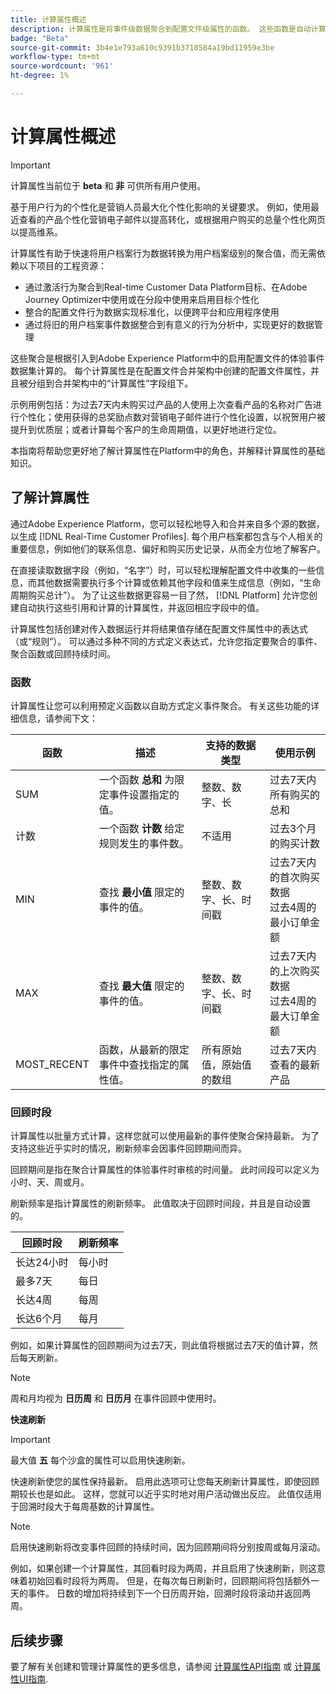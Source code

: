 ```yaml
---
title: 计算属性概述
description: 计算属性是将事件级数据聚合到配置文件级属性的函数。 这些函数是自动计算的，以便可在分段、激活和个性化之间使用。
badge: "Beta"
source-git-commit: 3b4e1e793a610c9391b3718584a19bd11959e3be
workflow-type: tm+mt
source-wordcount: '961'
ht-degree: 1%

---
```


# 计算属性概述

>[!IMPORTANT]
>
>计算属性当前位于 **beta** 和 **非** 可供所有用户使用。

基于用户行为的个性化是营销人员最大化个性化影响的关键要求。 例如，使用最近查看的产品个性化营销电子邮件以提高转化，或根据用户购买的总量个性化网页以提高维系。

计算属性有助于快速将用户档案行为数据转换为用户档案级别的聚合值，而无需依赖以下项目的工程资源：

- 通过激活行为聚合到Real-time Customer Data Platform目标、在Adobe Journey Optimizer中使用或在分段中使用来启用目标个性化
- 整合的配置文件行为数据实现标准化，以便跨平台和应用程序使用
- 通过将旧的用户档案事件数据整合到有意义的行为分析中，实现更好的数据管理

这些聚合是根据引入到Adobe Experience Platform中的启用配置文件的体验事件数据集计算的。 每个计算属性是在配置文件合并架构中创建的配置文件属性，并且被分组到合并架构中的“计算属性”字段组下。

示例用例包括：为过去7天内未购买过产品的人使用上次查看产品的名称对广告进行个性化；使用获得的总奖励点数对营销电子邮件进行个性化设置，以祝贺用户被提升到优质层；或者计算每个客户的生命周期值，以更好地进行定位。

本指南将帮助您更好地了解计算属性在Platform中的角色，并解释计算属性的基础知识。

## 了解计算属性

通过Adobe Experience Platform，您可以轻松地导入和合并来自多个源的数据，以生成 [!DNL Real-Time Customer Profiles]. 每个用户档案都包含与个人相关的重要信息，例如他们的联系信息、偏好和购买历史记录，从而全方位地了解客户。

在直接读取数据字段（例如，“名字”）时，可以轻松理解配置文件中收集的一些信息，而其他数据需要执行多个计算或依赖其他字段和值来生成信息（例如，“生命周期购买总计”）。 为了让这些数据更容易一目了然， [!DNL Platform] 允许您创建自动执行这些引用和计算的计算属性，并返回相应字段中的值。

计算属性包括创建对传入数据运行并将结果值存储在配置文件属性中的表达式（或“规则”）。 可以通过多种不同的方式定义表达式，允许您指定要聚合的事件、聚合函数或回顾持续时间。

### 函数

计算属性让您可以利用预定义函数以自助方式定义事件聚合。 有关这些功能的详细信息，请参阅下文：

| 函数 | 描述 | 支持的数据类型 | 使用示例 |
| -------- | ----------- | -------------------- | ------------- |
| SUM | 一个函数 **总和** 为限定事件设置指定的值。 | 整数、数字、长 | 过去7天内所有购买的总和 |
| 计数 | 一个函数 **计数** 给定规则发生的事件数。 | 不适用 | 过去3个月的购买计数 |
| MIN | 查找 **最小值** 限定的事件的值。 | 整数、数字、长、时间戳 | 过去7天内的首次购买数据<br/>过去4周的最小订单金额 |
| MAX | 查找 **最大值** 限定的事件的值。 | 整数、数字、长、时间戳 | 过去7天内的上次购买数据<br/>过去4周的最大订单金额 |
| MOST_RECENT | 函数，从最新的限定事件中查找指定的属性值。 | 所有原始值，原始值的数组 | 过去7天内查看的最新产品 |

### 回顾时段

计算属性以批量方式计算，这样您就可以使用最新的事件使聚合保持最新。 为了支持这些近乎实时的情况，刷新频率会因事件回顾期间而异。

回顾期间是指在聚合计算属性的体验事件时审核的时间量。 此时间段可以定义为小时、天、周或月。

刷新频率是指计算属性的刷新频率。 此值取决于回顾时间段，并且是自动设置的。

| 回顾时段 | 刷新频率 |
| --------------- | ----------------- |
| 长达24小时 | 每小时 |
| 最多7天 | 每日 |
| 长达4周 | 每周 |
| 长达6个月 | 每月 |

例如，如果计算属性的回顾期间为过去7天，则此值将根据过去7天的值计算，然后每天刷新。

>[!NOTE]
>
>周和月均视为 **日历周** 和 **日历月** 在事件回顾中使用时。

**快速刷新**

>[!IMPORTANT]
>
>最大值 **五** 每个沙盒的属性可以启用快速刷新。

快速刷新使您的属性保持最新。 启用此选项可让您每天刷新计算属性，即使回顾期较长也是如此。 这样，您就可以近乎实时地对用户活动做出反应。 此值仅适用于回溯时段大于每周基数的计算属性。

>[!NOTE]
>
>启用快速刷新将改变事件回顾的持续时间，因为回顾期间将分别按周或每月滚动。
>
>例如，如果创建一个计算属性，其回看时段为两周，并且启用了快速刷新，则这意味着初始回看时段将为两周。 但是，在每次每日刷新时，回顾期间将包括额外一天的事件。 日数的增加将持续到下一个日历周开始，回溯时段将滚动并返回两周。

## 后续步骤

要了解有关创建和管理计算属性的更多信息，请参阅 [计算属性API指南](./api.md) 或 [计算属性UI指南](./ui.md).
